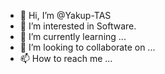 - 👋 Hi, I’m @Yakup-TAS
- 👀 I’m interested in Software.
- 🌱 I’m currently learning ...
- 💞️ I’m looking to collaborate on ...
- 📫 How to reach me ...

<!---
Yakup-TAS/Yakup-TAS is a ✨ special ✨ repository because its `README.md` (this file) appears on your GitHub profile.
You can click the Preview link to take a look at your changes.
--->
